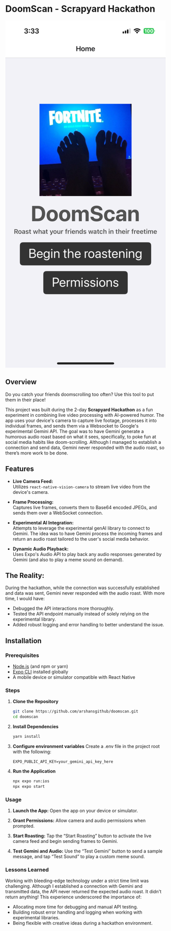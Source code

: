 # DoomScan - Scrapyard Hackathon

<img src="https://github.com/ArshansGithub/DoomScan/blob/main/AppPic.png?raw=true" width="512">

## Overview

Do you catch your friends doomscrolling too often? Use this tool to put them in their place!

This project was built during the 2-day **Scrapyard Hackathon** as a fun experiment in combining live video processing with AI-powered humor. The app uses your device's camera to capture live footage, processes it into individual frames, and sends them via a Websocket to Google's experimental Gemini API. The goal was to have Gemini generate a humorous audio roast based on what it sees, specifically, to poke fun at social media habits like doom-scrolling. Although I managed to establish a connection and send data, Gemini never responded with the audio roast, so there’s more work to be done.

## Features

- **Live Camera Feed:**  
  Utilizes `react-native-vision-camera` to stream live video from the device's camera.
  
- **Frame Processing:**  
  Captures live frames, converts them to Base64 encoded JPEGs, and sends them over a WebSocket connection.
  
- **Experimental AI Integration:**  
  Attempts to leverage the experimental genAI library to connect to Gemini. The idea was to have Gemini process the incoming frames and return an audio roast tailored to the user's social media behavior.
  
- **Dynamic Audio Playback:**  
  Uses Expo's Audio API to play back any audio responses generated by Gemini (and also to play a meme sound on demand).

## The Reality:
   During the hackathon, while the connection was successfully established and data was sent, Gemini never responded with the audio roast. With more time, I would have:
   - Debugged the API interactions more thoroughly.
   - Tested the API endpoint manually instead of solely relying on the experimental library.
   - Added robust logging and error handling to better understand the issue.

## Installation

### Prerequisites

- [Node.js](https://nodejs.org/) (and npm or yarn)
- [Expo CLI](https://docs.expo.dev/get-started/installation/) installed globally
- A mobile device or simulator compatible with React Native

### Steps

1. **Clone the Repository**

   ```bash
   git clone https://github.com/arshansgithub/doomscan.git
   cd doomscan

2. **Install Dependencies**

    ```bash
    yarn install

3. **Configure environment variables**
    Create a .env file in the project root with the following:
    ```env
    EXPO_PUBLIC_API_KEY=your_gemini_api_key_here

4. **Run the Application**
    ```bash
    npx expo run:ios
    npx expo start
    

### Usage
1.	**Launch the App:**
    Open the app on your device or simulator.

2.	**Grant Permissions:**
    Allow camera and audio permissions when prompted.

3.	**Start Roasting:**
    Tap the “Start Roasting” button to activate the live camera feed and begin sending frames to Gemini.
4.	**Test Gemini and Audio:**
    Use the “Test Gemini” button to send a sample message, and tap “Test Sound” to play a custom meme sound.

### Lessons Learned

Working with bleeding-edge technology under a strict time limit was challenging. Although I established a connection with Gemini and transmitted data, the API never returned the expected audio roast. It didn't return anything! This experience underscored the importance of:
* Allocating more time for debugging and manual API testing.
* Building robust error handling and logging when working with experimental libraries.
* Being flexible with creative ideas during a hackathon environment.
